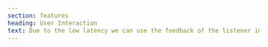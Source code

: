 ```yaml
---
section: features
heading: User Interaction
text: Due to the low latency we can use the feedback of the listener immediately via interactions. These interactions can be based on the GPS location of the user, allowing not only for dynamic content but also for content that is suited for the listener. This interaction is not limited to numerical data but can also be the microphone of the listener, making it possible to analyze and modify the environmental sounds of the user.
---
```

